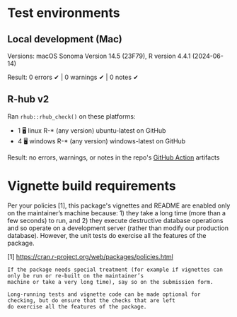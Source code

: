 # Test environments

## Local development (Mac)

Versions: macOS Sonoma Version 14.5 (23F79), R version 4.4.1 (2024-06-14)

Result: 0 errors ✔ | 0 warnings ✔ | 0 notes ✔

## R-hub v2

Ran `rhub::rhub_check()` on these platforms:

- 1 🖥 linux R-* (any version)    ubuntu-latest on GitHub
- 4 🖥 windows R-* (any version)  windows-latest on GitHub

Result: no errors, warnings, or notes in the repo's [GitHub Action](https://github.com/reichlab/zoltr/actions) artifacts

# Vignette build requirements

Per your policies [1], this package's vignettes and README are enabled only on the maintainer’s machine because: 1) they take a long time (more than a few seconds) to run, and 2) they execute destructive database operations and so operate on a development server (rather than modify our production database). However, the unit tests do exercise all the features of the package.

[1] https://cran.r-project.org/web/packages/policies.html

    If the package needs special treatment (for example if vignettes can only be run or re-built on the maintainer’s
    machine or take a very long time), say so on the submission form.

    Long-running tests and vignette code can be made optional for checking, but do ensure that the checks that are left
    do exercise all the features of the package.


